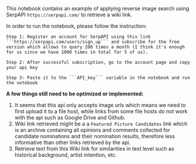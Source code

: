 This notebook contains an example of applying reverse image search using SerpAPI ```https://serpapi.com/``` to retrieve a wiki link.

In order to run the notebook, please follow the instruction:
```
Step 1: Register an account for SerpAPI using this link ```https://serpapi.com/users/sign_up``` and subscribe for the free version which allows to query 200 times a month (I think it's enough for us since we have 1000 times in total for 5 of us).

Step 2: After successful subscription, go to the account page and copy your api key

Step 3: Paste it to the ```API_key``` variable in the notebook and run the notebook
```


**A few things still need to be optimized or implemented:**

1. It seems that this api only accepts image urls which means we need to first upload it to a file host, while links from some file hosts do not work with the api such as Google Drive and Github.
2. Wiki link retrieved might be a a ```Featured Picture Candidates``` link which is an archive containing all opinions and comments collected for candidate nominations and their nomination results, therefore less informative than other links retrieved by the api.
3. Retrieve text from this Wiki link for similarities in text level such as historical background, artist intention, etc.




